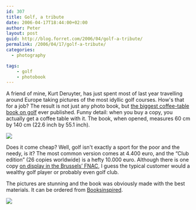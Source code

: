 ```yaml
---
id: 307
title: Golf, a tribute
date: 2006-04-17T18:44:00+02:00
author: Peter
layout: post
guid: http://blog.forret.com/2006/04/golf-a-tribute/
permalink: /2006/04/17/golf-a-tribute/
categories:
  - photography

tags:
    - golf
    - photobook
---
```

A friend of mine, Kurt Deruyter, has just spent most of last year travelling around Europe taking pictures of the most idyllic golf courses. How's that for a job? The result is not just any photo book, but [the biggest coffee-table book on golf](http://www.golfatribute.com/) ever published. Funny detail: when you buy a copy, you actually get a coffee table with it. The book, when opened, measures 60 cm by 140 cm (22.6 inch by 55.1 inch).  

![](https://static.flickr.com/51/126980941_36e92e6edc.jpg)

Does it come cheap? Well, golf isn't exactly a sport for the poor and the needy, is it? The most common version comes at 4.400 euro, and the &#8220;Club edition&#8221; (26 copies worldwide) is a hefty 10.000 euro. Although there is one copy [on display in the Brussels&#8217; FNAC](http://www.flickr.com/photos/pforret/125613537/), I guess the typical customer would a wealthy golf player or probably even golf club.  

The pictures are stunning and the book was obviously made with the best materials. It can be ordered from [Booksinspired](http://www.booksinspired.com).

![](https://static.flickr.com/37/126980939_8db617bfd7.jpg)

